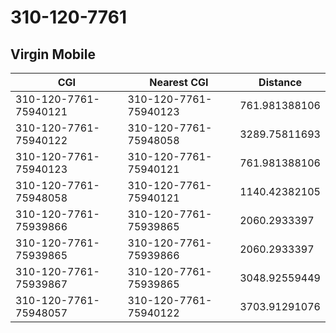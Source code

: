 # 310-120-7761
## Virgin Mobile


| CGI | Nearest CGI | Distance |
|-----|-------------|----------|
| 310-120-7761-75940121 | 310-120-7761-75940123 | 761.981388106 |
| 310-120-7761-75940122 | 310-120-7761-75948058 | 3289.75811693 |
| 310-120-7761-75940123 | 310-120-7761-75940121 | 761.981388106 |
| 310-120-7761-75948058 | 310-120-7761-75940121 | 1140.42382105 |
| 310-120-7761-75939866 | 310-120-7761-75939865 | 2060.2933397 |
| 310-120-7761-75939865 | 310-120-7761-75939866 | 2060.2933397 |
| 310-120-7761-75939867 | 310-120-7761-75939865 | 3048.92559449 |
| 310-120-7761-75948057 | 310-120-7761-75940122 | 3703.91291076 |
